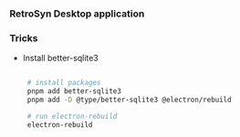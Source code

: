 ### RetroSyn Desktop application

### Tricks

- Install better-sqlite3

  ```bash

   # install packages
   pnpm add better-sqlite3
   pnpm add -D @type/better-sqlite3 @electron/rebuild

   # run electron-rebuild
   electron-rebuild

  ```
